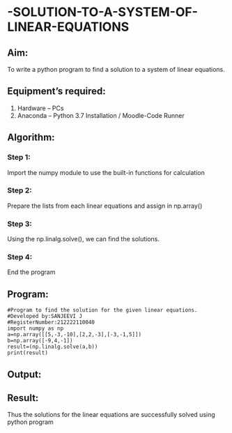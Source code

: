 # -SOLUTION-TO-A-SYSTEM-OF-LINEAR-EQUATIONS
## Aim:
To write a python program to find a solution to a system of linear equations.
## Equipment’s required:
1. 	Hardware – PCs
2. 	Anaconda – Python 3.7 Installation / Moodle-Code Runner
## Algorithm:
### Step 1: 
Import the numpy module to use the built-in functions for calculation
### Step 2: 
Prepare the lists from each linear equations and assign in np.array()
### Step 3: 
Using the np.linalg.solve(), we can find the solutions.
### Step 4: 
End the program
## Program:
```
#Program to find the solution for the given linear equations.
#Developed by:SANJEEVI J
#RegisterNumber:212222110040
import numpy as np
a=np.array([[5,-3,-10],[2,2,-3],[-3,-1,5]])
b=np.array([-9,4,-1])
result=(np.linalg.solve(a,b))
print(result)
```
## Output:

## Result: 
Thus the solutions for the linear equations are successfully solved using python program

